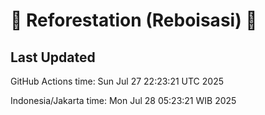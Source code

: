 
# 🌳 Reforestation (Reboisasi) 🌲

## Last Updated

GitHub Actions time: Sun Jul 27 22:23:21 UTC 2025

Indonesia/Jakarta time: Mon Jul 28 05:23:21 WIB 2025

